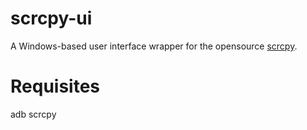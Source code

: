 # scrcpy-ui
A Windows-based user interface wrapper for the opensource [scrcpy](https://github.com/Genymobile/scrcpy).

# Requisites
adb
scrcpy
